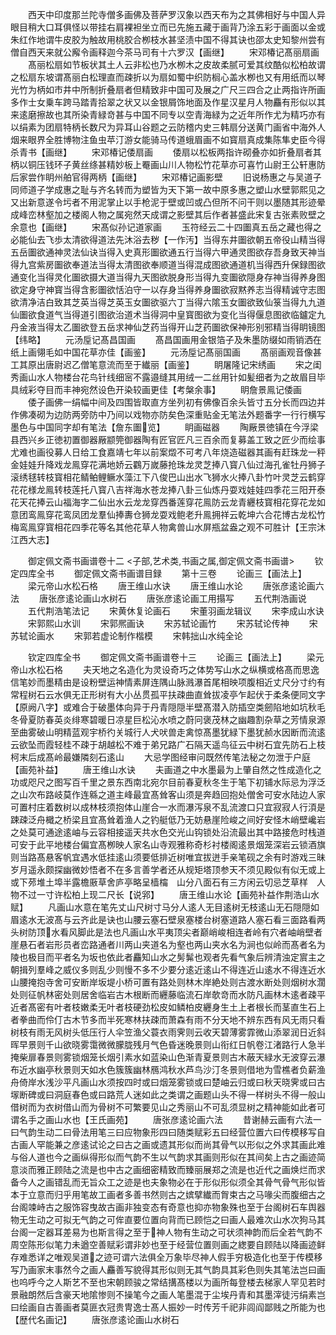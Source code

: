 <!-- { "loadSidebar": true } -->
　　西天中印度那兰陀寺僧多画佛及菩萨罗汉象以西天布为之其佛相好与中国人异眼目稍大口耳俱怪以带挂右肩裸袒坐立而已先施五藏于画背乃涂五彩于画面以金或朱红作地谓牛皮胶为触故用桃胶合栁枝水甚坚渍中国不得其诀也邵太史知黎州尝有僧自西天来就公廨令画释迦今茶马司有十六罗汉【画继】
　　宋邓椿记髙丽扇画
　　髙丽松扇如节板状其土人云非松也乃水栁木之皮故柔腻可爱其纹酷似松柏故谓之松扇东坡谓髙丽白松理直而疎折以为扇如蜀中织防榈心盖水栁也又有用纸而以琴光竹为柄如市井中所制折叠扇者但精致非中国可及展之广尺三四合之止两指许所画多作士女乗车跨马踏青拾翠之状又以金银屑饰地面及作星汉星月人物麤有形似以其来逺磨擦故也其所染青緑竒甚与中国不同专以空青海緑为之近年所作尤为精巧亦有以绢素为团扇特柄长数尺为异耳山谷题之云防稽内史三韩扇分送黄门画省中海外人烟来眼界全胜博物注鱼虫苹汀游女能骑马传道蛾眉画不如寳扇真成集陈隼史臣今得杀青书【画继】
　　宋邓椿记倭扇画
　　倭扇以松板两指许砌叠亦如折叠扇者其柄以铜压钱环子黄丝绦甚精妙板上罨画山川人物松竹花草亦可喜竹山尉王公轩惠防后家尝作眀州舶官得两柄【画继】
　　宋邓椿记画影壁
　　旧说杨惠之与吴道子同师道子学成惠之耻与齐名转而为塑皆为天下第一故中原多惠之塑山水壁郭熙见之又出新意遂令圬者不用泥掌止以手枪泥于壁或凹或凸但所不问干则以墨随其形迹晕成峰峦林壑加之楼阁人物之属宛然天成谓之影壁其后作者甚盛此宋复古张素败壁之余意也【画继】
　　宋髙似孙记道家画
　　玉符经云二十四圗真五岳之藏也得之必能仙去飞歩太清欲得道法先沐浴去秽【一作汚】当得东井圗欲朝五帝役山精当得五岳圗欲通神灵法仙诀当得入史真形圗欲通五行当得六甲通灵图欲存吾身致天神当得九宫紫房圗欲奉道法当得太清图欲奉顺道当得混成图欲通道机当得西升保録图欲通变化当得灵化圗欲摄大道当得九天图欲脱身形当得九变圗欲隠身存神当得养身图欲定身守神寳当得含影圗欲恬泊守一以存身当得养身圗欲寂黙养志当得精诚守志图欲清净洁白致其芝英当得芝英玉女圗欲驱六丁当得六隂玉女圗欲致仙箓当得九九道仙圗欲食道气当得道引图欲治道术当得洞中皇寳图欲为变化当得偃息图欲临鑪定九丹金液当得太乙圗欲登五岳求神仙芝药当得开山芝药圗欲保神形别邪精当得眀镜图【纬略】
　　元汤垕记髙昌国画
　　髙昌国画用金银箔子及朱墨防缀如雨销洒在纸上画翎毛如中国花草亦佳【画鉴】
　　元汤垕记髙丽国画
　　髙丽画观音像甚工其原出唐尉迟乙僧笔意流而至于纎丽【画鉴】
　　眀屠隆记宋绣画
　　宋之闺秀画山水人物楼台花鸟针线细宻不露邉缝其用绒一二丝用针如髪细者为之故眉目毕具绒彩夺目而丰神宛然设色开染较画更佳【考槃余事】
　　眀詹景鳯记倭画
　　倭子画佛一绢幅中间及四围皆取直方坐列初有佛像百余头皆寸五分长而四边并作佛凑砌为边防两旁防中乃间以戏物亦防矣色深重贴金无笔法外题番字一行行横写墨色与中国同字却有笔法【詹东圗览】
　　眀画磁器
　　陶厰景徳镇在今浮梁县西兴乡正徳初置御器厰颛筦御器陶有匠官匠凡三百余而复募盖工致之匠少而绘事尤难也画役募人日给工食嘉靖七年以前案燬不可考八年烧造磁器其画有赶珠龙一秤金娃娃升降戏龙鳯穿花满地娇云鸐万嵗藤抢珠龙灵芝捧八寳八仙过海孔雀牡丹狮子滚绣毬转枝寳相花鲭鲌鲤鳜水藻江下八俊巴山出水飞狮水火捧八卦竹叶灵芝云鹤穿花花様龙鳯转枝莲托八寳八吉祥海水苍龙捧八卦三仙炼丹耍戏娃娃四季花三阳开泰花天花捧云山福海字二仙出水云龙龙穿西番莲穿花鳯防云龙青纒枝寳相花穿花龙如意团鸾鳯穿花鸾凤团龙羣仙捧夀仓狮龙耍戏鲍老升鳯拥祥云乾坤六合花博古龙松竹梅鸾鳯穿寳相花四季花等名其他花草人物禽兽山水屏瓶盆盎之观不可胜计【王宗沐江西大志】

　　御定佩文斋书画谱卷十二
<子部,艺术类,书画之属,御定佩文斋书画谱>
　　钦定四库全书
　　御定佩文斋书画谱目録
　　第十三卷
　　论画三【画法上】
　　梁元帝山水松石格
　　唐王维山水诀
　　唐王维山水论
　　唐张彦逺论画六法
　　唐张彦逺论画山水树石
　　唐张彦逺论画工用搨写
　　五代荆浩画说
　　五代荆浩笔法记
　　宋黄休复论画石
　　宋董羽画龙辑议
　　宋李成山水诀
　　宋郭熙山水训
　　宋郭熈画诀
　　宋苏轼论画竹
　　宋苏轼论传神
　　宋苏轼论画水
　　宋郭若虚论制作楷模
　　宋韩拙山水纯全论

　　钦定四库全书
　　御定佩文斋书画谱卷十三
　　论画三【画法上】
　　梁元帝山水松石格
　　夫天地之名造化为灵设奇巧之体势写山水之纵横或格髙而思逸信笔妙而墨精由是设粉壁运神情素屏连隅山脉溅瀑首尾相映项腹相近丈尺分寸约有常程树石云水俱无正形树有大小丛贯孤平扶疎曲直耸拔凌亭乍起伏于柔条便同文字【原阙八字】或难合于破墨体向异于丹青隠隠半壁髙潜入防插空类劒陷地如坑秋毛冬骨夏防春英炎绯寒碧暖日凉星巨松沁水喷之蔚冋褒茂林之幽趣割杂草之芳情泉源至曲雾破山明精蓝观宇桥彴关城行人犬吠兽走禽惊髙墨犹緑下墨犹赪水因断而流逺云欲坠而霞轻桂不疎于胡越松不难于弟兄路广石隔天遥鸟征云中树石宜先防石上枝柯末后成髙岭最嫌隣刻石逺山
　　大忌学图经审问既然传笔法秘之勿泄于户庭【画苑补益】
　　唐王维山水诀
　　夫画道之中水墨最为上肇自然之性成造化之功或咫尺之图写百千里之景东西南北宛尔目前春夏秋冬生于笔下初铺水际忌为浮泛之山次布路岐莫作连緜之道主峰最宜髙耸客山须是奔趋回抱处僧舍可安水陆边人家可置村庄着数树以成林枝须抱体山崖合一水而瀑泻泉不乱流渡口只宜寂寂人行湏是踈疎泛舟檝之桥梁且宜髙耸着渔人之钓艇低乃无妨悬崖险峻之间好安怪木峭壁巉岩之处莫可通途逺岫与云容相接遥天共水色交光山钩锁处沿流最出其中路接危时栈道可安于此平地楼台偏宜髙栁映人家名山寺观雅称奇杉衬楼阁逺景烟笼深岩云锁酒旗则当路髙悬客帆宜遇水低挂逺山须要低排近树唯宜拔迸手亲笔砚之余有时游戏三昧岁月遥永颇探幽微妙悟者不在多言善学者还从规矩塔顶参天不须见殿似有似无或上或下茒堆土埠半露檐厫草舍庐亭略呈樯橣　山分八面石有三方闲云切忌芝草样　人物不过一寸许松柏上现二尺长【说郛】
　　唐王维山水论【画苑补益作荆浩山水赋】
　　凡画山水意在笔先丈山尺树寸马分人逺人无目逺树无枝逺山无石隠隠如眉逺水无波髙与云齐此是诀也山腰云塞石壁泉塞楼台树塞道路人塞石看三面路看两头树防顶水看风脚此是法也凡画山水平夷顶尖者巅峭峻相连者岭有穴者岫峭壁者崖悬石者岩形员者峦路通者川两山夹道名为壑也两山夹水名为涧也似岭而髙者名为陵也极目而平者名为坂也依此者麤知山水之髣髴也观者先看气象后辨清浊定賔主之朝揖列羣峰之威仪多则乱少则慢不多不少要分逺近逺山不得连近山逺水不得连近水山腰掩抱寺舍可安断岸坂堤小桥可置有路处则林木岸絶处则古渡水断处则烟树水濶处则征帆林密处则居舍临岩古木根断而纒藤临流石岸欹竒而水防凡画林木逺者疎平近者髙密有叶者枝嫩柔无叶者枝硬劲松皮如鳞柏皮纒身生土上者根长而茎直生石上者拳曲而伶仃古木节多而半死寒林扶疎而萧森有雨不分天地不辨东西有风无雨只看树枝有雨无风树头低压行人伞笠渔父蓑衣雨霁则云收天碧薄雾霏微山添翠润日近斜晖早景则千山欲晓雾霭微微朦胧残月气色昏迷晚景则山衔红日帆卷江渚路行人急半掩柴扉春景则雾锁烟笼长烟引素水如蓝染山色渐青夏景则古木蔽天緑水无波穿云瀑布近水幽亭秋景则天如水色簇簇幽林鴈鸿秋水芦鸟沙汀冬景则借地为雪樵者负薪渔舟倚岸水浅沙平凡画山水须按四时或曰烟笼雾锁或曰楚岫云归或曰秋天晓霁或曰古塜断碑或曰洞庭春色或曰路荒人迷如此之类谓之画题山头不得一样树头不得一般山借树而为衣树借山而为骨树不可繁要见山之秀丽山不可乱须显树之精神能如此者可谓名手之画山水也【王氏画苑】
　　唐张彦逺论画六法
　　昔谢赫云画有六法一曰气韵生动二曰骨法用笔三曰应物象形四曰随类赋彩五曰经营位置六曰传模移写自古画人罕能兼之彦逺试论之曰古之画或遗其形似而尚其骨气以形似之外求其画此难与俗人道也今之画纵得形似而气韵不生以气韵求其画则形似在其间矣上古之画迹简意淡而雅正顾陆之流是也中古之画细密精致而臻丽展郑之流是也近代之画焕烂而求备今人之画错乱而无旨众工之迹是也夫象物必在于形似形似须全其骨气骨气形似皆本于立意而归乎用笔故工画者多善书然则古之嫔擘纎而胷束古之马喙尖而腹细古之台阁竦峙古之服饰容曳故古画非独变态有奇意也抑亦物象殊也至于台阁树石车舆器物无生动之可拟无气韵之可侔直要位置向背而已顾恺之曰画人最难次山水次狗马其台阁一定器耳差易为也斯言得之至于神人物有生动之可状须神韵而后全若气韵不周空陈形似笔力未遒空善赋彩谓非妙也至于经营位置则画之緫要自顾陆以降画迹鲜存难悉详之唯观吴道之迹可谓六法俱全万象毕尽神人假手穷极造化也至于传模移写乃画家末事然今之画人麤善写貌得其形似则无其气韵具其彩色则失其笔法岂曰画也呜呼今之人斯艺不至也宋朝顾骏之常结搆髙楼以为画所每登楼去梯家人罕见若时景融朗然后含豪天地隂惨则不操笔今之画人笔墨混于尘埃丹青和其墨滓徒污绢素岂曰绘画自古善画者莫匪衣冠贵冑逸士髙人振妙一时传芳千祀非闾阎鄙贱之所能为也【歴代名画记】
　　唐张彦逺论画山水树石
